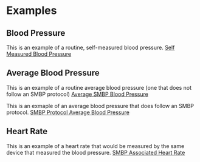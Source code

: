 # Examples

## Blood Pressure

This is an example of a routine, self-measured blood pressure.
[Self Measured Blood Pressure](Observation-SelfMeasuredBloodPressure-example.html)

## Average Blood Pressure

This is an example of a routine average blood pressure (one that does not follow an SMBP protocol)
[Average SMBP Blood Pressure](Observation-AverageSMBP-example.html)

This is an exmaple of an average blood pressure that does follow an SMBP protocol.
[SMBP Protocol Average Blood Pressure](Observation-AverageSMBP-Protocol-example.html)

## Heart Rate

This is an example of a heart rate that would be measured by the same device that measured the blood pressure.
[SMBP Associated Heart Rate](Observation-SMBP-Associated-HeartRate-example.html)
